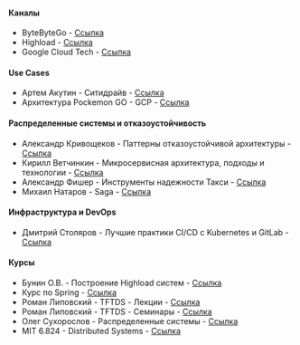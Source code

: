 #### Каналы 
* ByteByteGo - [Ссылка](https://www.youtube.com/@ByteByteGo)
* Highload - [Ссылка](https://www.youtube.com/@HighLoadChannel)
* Google Cloud Tech - [Ссылка](https://www.youtube.com/@googlecloudtech)

#### Use Cases
* Артем Акутин - Ситидрайв - [Ссылка](https://youtu.be/6bAiqeEuxSY?si=LptgzLe-9E2PgkeX)
* Архитектура Pockemon GO - GCP - [Ссылка](https://youtu.be/YG7GXjZ8En4?si=IVcaraCBJK9BBARK)

#### Распределенные системы и отказоустойчивость
* Александр Кривощеков - Паттерны отказоустойчивой архитектуры - [Ссылка](https://www.youtube.com/watch?v=WWTq-tbZwUE&ab_channel=HighLoadChannel)
* Кирилл Ветчинкин - Микросервисная архитектура, подходы и технологии - [Ссылка](https://www.youtube.com/watch?v=FF-GZ7iipwc&t=2120s&ab_channel=HighLoadChannel)
* Александр Фишер - Инструменты надежности Такси  - [Ссылка](https://www.youtube.com/watch?v=ATTXtS7Dzqg&ab_channel=YandexforDevelopers)
* Михаил Натаров - Saga - [Ссылка](https://www.youtube.com/live/tLw8lJ-Eijk?si=wNobYHeUJsfbzUJB)

#### Инфраструктура и DevOps
* Дмитрий Столяров - Лучшие практики CI/CD с Kubernetes и GitLab - [Ссылка](https://www.youtube.com/watch?v=U7Zo_e28aQA&t=13s&ab_channel=HighLoadChannel)

#### Курсы
* Бунин О.В. - Построение Highload систем - [Ссылка](https://www.youtube.com/playlist?list=PL4_hYwCyhAva6-f-YxobKju-6ltmn-jNC)
* Курс по Spring - [Ссылка](https://www.youtube.com/playlist?list=PLAma_mKffTOR5o0WNHnY0mTjKxnCgSXrZ)
* Роман Липовский - TFTDS - Лекции - [Ссылка](https://www.youtube.com/playlist?list=PL4_hYwCyhAvaYKF6HkyCximCvlExxxnrC)
* Роман Липовский - TFTDS - Семинары - [Ссылка](https://www.youtube.com/playlist?list=PL4_hYwCyhAvZd6B5fN3yAB0zOCjhgpfgg)
* Олег Сухорослов - Распределенные системы - [Ссылка](https://www.youtube.com/playlist?list=PLEqoHzpnmTfAW2gYw2R80EmGDwWqUR9mD)
* MIT 6.824 - Distributed Systems - [Ссылка](https://www.youtube.com/playlist?list=PLrw6a1wE39_tb2fErI4-WkMbsvGQk9_UB)

